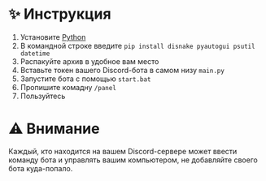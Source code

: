 # ✨ Инструкция
1. Установите [Python](https://www.python.org/)
2. В командной строке введите ``pip install disnake pyautogui psutil datetime``
3. Распакуйте архив в удобное вам место
4. Вставьте токен вашего Discord-бота в самом низу ``main.py``
5. Запустите бота с помощью ``start.bat``
6. Пропишите комадну ``/panel``
7. Пользуйтесь

# ⚠️ Внимание
Каждый, кто находится на вашем Discord-сервере может ввести команду бота и управлять вашим компьютером, не добавляйте своего бота куда-попало.
